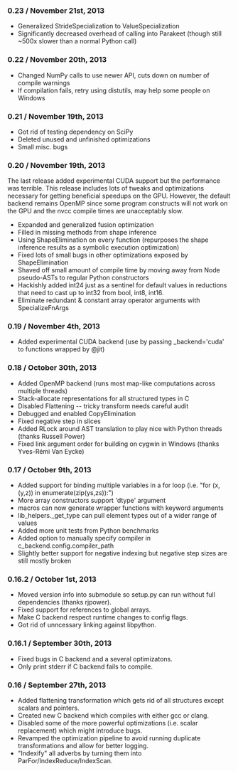 ### 0.23 / November 21st, 2013 ### 

- Generalized StrideSpecialization to ValueSpecialization 
- Significantly decreased overhead of calling into Parakeet (though still ~500x slower than a normal Python call)

### 0.22 / November 20th, 2013 ### 

- Changed NumPy calls to use newer API, cuts down on number of compile warnings
- If compilation fails, retry using distutils, may help some people on Windows

### 0.21 / November 19th, 2013 ### 

- Got rid of testing dependency on SciPy
- Deleted unused and unfinished optimizations
- Small misc. bugs 

### 0.20 / November 19th, 2013 ###

The last release added experimental CUDA support but the performance was terrible. This release includes lots of tweaks and optimizations necessary for getting beneficial speedups on the GPU. However, the default backend remains OpenMP since some program constructs will not work on the GPU and the nvcc compile times are unacceptably slow.

- Expanded and generalized fusion optimization
- Filled in missing methods from shape inference
- Using ShapeElimination on every function (repurposes the shape inference results as a symbolic execution optimization)
- Fixed lots of small bugs in other optimizations exposed by ShapeElimination
- Shaved off small amount of compile time by moving away from Node pseudo-ASTs to regular Python constructors
- Hackishly added int24 just as a sentinel for default values in reductions that need to cast up to int32 from bool, int8, int16.
- Eliminate redundant & constant array operator arguments with SpecializeFnArgs

### 0.19 / November 4th, 2013 ###

- Added experimental CUDA backend (use by passing _backend='cuda' to functions wrapped by @jit)

### 0.18 / October 30th, 2013 ###

- Added OpenMP backend (runs most map-like computations across multiple threads)
- Stack-allocate representations for all structured types in C
- Disabled Flattening -- tricky transform needs careful audit
- Debugged and enabled CopyElimination
- Fixed negative step in slices 
- Added RLock around AST translation to play nice with Python threads (thanks Russell Power)
- Fixed link argument order for building on cygwin in Windows (thanks Yves-Rémi Van Eycke)

### 0.17 / October 9th, 2013 ###

- Added support for binding multiple variables in a for loop (i.e. "for (x,(y,z)) in enumerate(zip(ys,zs)):")
- More array constructors support 'dtype' argument 
- macros can now generate wrapper functions with keyword arguments 
- lib_helpers._get_type can pull element types out of a wider range of values 
- Added more unit tests from Python benchmarks 
- Added option to manually specify compiler in c_backend.config.compiler_path
- Slightly better support for negative indexing but negative step sizes are still mostly broken 
 
### 0.16.2 / October 1st, 2013 ###

- Moved version info into submodule so setup.py can run without full dependencies (thanks rjpower). 
- Fixed support for references to global arrays.
- Make C backend respect runtime changes to config flags. 
- Got rid of unncessary linking against libpython. 

### 0.16.1 / September 30th, 2013 ###

- Fixed bugs in C backend and a several optimizatons.
- Only print stderr if C backend fails to compile.  

### 0.16 / September 27th, 2013 ###

- Added flattening transformation which gets rid of all structures except scalars and pointers.
- Created new C backend which compiles with either gcc or clang.
- Disabled some of the more powerful optimizations (i.e. scalar replacement) which might introduce bugs. 
- Revamped the optimization pipeline to avoid running duplicate transformations and allow for better logging. 
- "Indexify" all adverbs by turning them into ParFor/IndexReduce/IndexScan. 

